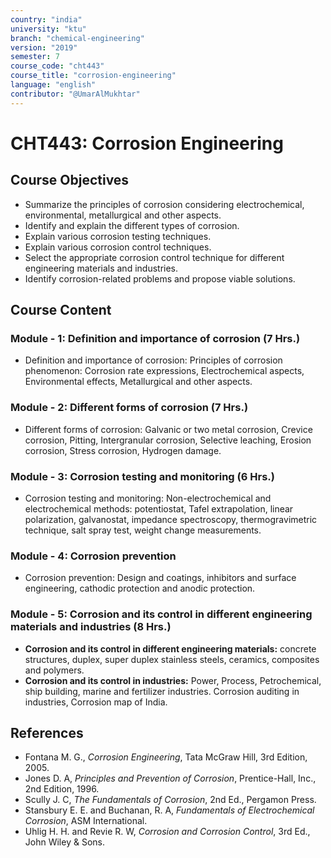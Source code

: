 ```yaml
---
country: "india"
university: "ktu"
branch: "chemical-engineering"
version: "2019"
semester: 7
course_code: "cht443"
course_title: "corrosion-engineering"
language: "english"
contributor: "@UmarAlMukhtar"
---
```


# CHT443: Corrosion Engineering

## Course Objectives
* Summarize the principles of corrosion considering electrochemical, environmental, metallurgical and other aspects.
* Identify and explain the different types of corrosion.
* Explain various corrosion testing techniques.
* Explain various corrosion control techniques.
* Select the appropriate corrosion control technique for different engineering materials and industries.
* Identify corrosion-related problems and propose viable solutions.

## Course Content

### Module - 1: Definition and importance of corrosion (7 Hrs.)
* Definition and importance of corrosion: Principles of corrosion phenomenon: Corrosion rate expressions, Electrochemical aspects, Environmental effects, Metallurgical and other aspects.

### Module - 2: Different forms of corrosion (7 Hrs.)
* Different forms of corrosion: Galvanic or two metal corrosion, Crevice corrosion, Pitting, Intergranular corrosion, Selective leaching, Erosion corrosion, Stress corrosion, Hydrogen damage.

### Module - 3: Corrosion testing and monitoring (6 Hrs.)
* Corrosion testing and monitoring: Non-electrochemical and electrochemical methods: potentiostat, Tafel extrapolation, linear polarization, galvanostat, impedance spectroscopy, thermogravimetric technique, salt spray test, weight change measurements.

### Module - 4: Corrosion prevention
* Corrosion prevention: Design and coatings, inhibitors and surface engineering, cathodic protection and anodic protection.

### Module - 5: Corrosion and its control in different engineering materials and industries (8 Hrs.)
* **Corrosion and its control in different engineering materials:** concrete structures, duplex, super duplex stainless steels, ceramics, composites and polymers.
* **Corrosion and its control in industries:** Power, Process, Petrochemical, ship building, marine and fertilizer industries. Corrosion auditing in industries, Corrosion map of India.

## References
* Fontana M. G., *Corrosion Engineering*, Tata McGraw Hill, 3rd Edition, 2005.
* Jones D. A, *Principles and Prevention of Corrosion*, Prentice-Hall, Inc., 2nd Edition, 1996.
* Scully J. C, *The Fundamentals of Corrosion*, 2nd Ed., Pergamon Press.
* Stansbury E. E. and Buchanan, R. A, *Fundamentals of Electrochemical Corrosion*, ASM International.
* Uhlig H. H. and Revie R. W, *Corrosion and Corrosion Control*, 3rd Ed., John Wiley & Sons.
